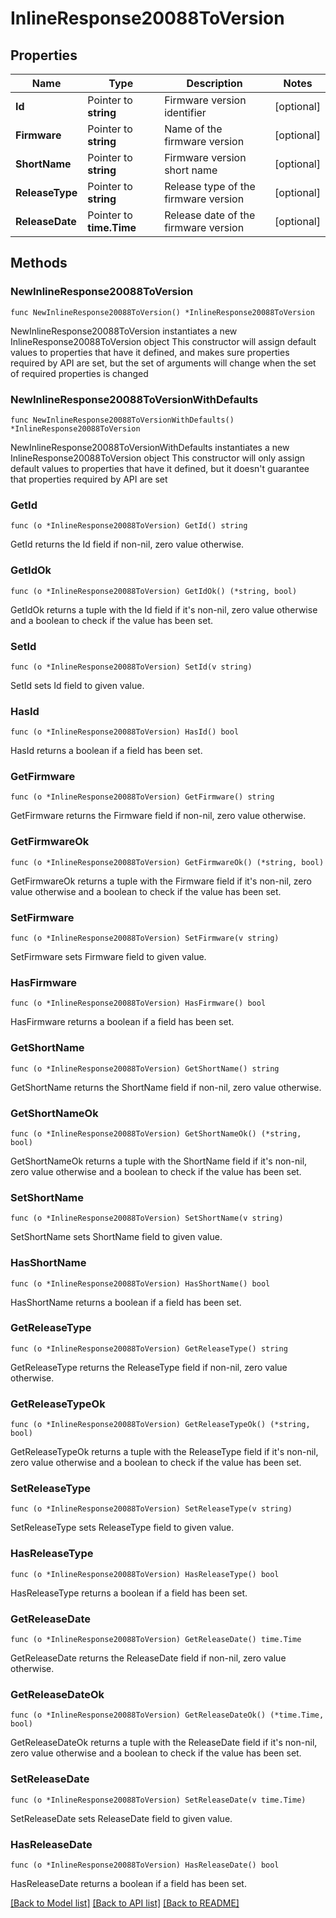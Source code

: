 # InlineResponse20088ToVersion

## Properties

Name | Type | Description | Notes
------------ | ------------- | ------------- | -------------
**Id** | Pointer to **string** | Firmware version identifier | [optional] 
**Firmware** | Pointer to **string** | Name of the firmware version | [optional] 
**ShortName** | Pointer to **string** | Firmware version short name | [optional] 
**ReleaseType** | Pointer to **string** | Release type of the firmware version | [optional] 
**ReleaseDate** | Pointer to **time.Time** | Release date of the firmware version | [optional] 

## Methods

### NewInlineResponse20088ToVersion

`func NewInlineResponse20088ToVersion() *InlineResponse20088ToVersion`

NewInlineResponse20088ToVersion instantiates a new InlineResponse20088ToVersion object
This constructor will assign default values to properties that have it defined,
and makes sure properties required by API are set, but the set of arguments
will change when the set of required properties is changed

### NewInlineResponse20088ToVersionWithDefaults

`func NewInlineResponse20088ToVersionWithDefaults() *InlineResponse20088ToVersion`

NewInlineResponse20088ToVersionWithDefaults instantiates a new InlineResponse20088ToVersion object
This constructor will only assign default values to properties that have it defined,
but it doesn't guarantee that properties required by API are set

### GetId

`func (o *InlineResponse20088ToVersion) GetId() string`

GetId returns the Id field if non-nil, zero value otherwise.

### GetIdOk

`func (o *InlineResponse20088ToVersion) GetIdOk() (*string, bool)`

GetIdOk returns a tuple with the Id field if it's non-nil, zero value otherwise
and a boolean to check if the value has been set.

### SetId

`func (o *InlineResponse20088ToVersion) SetId(v string)`

SetId sets Id field to given value.

### HasId

`func (o *InlineResponse20088ToVersion) HasId() bool`

HasId returns a boolean if a field has been set.

### GetFirmware

`func (o *InlineResponse20088ToVersion) GetFirmware() string`

GetFirmware returns the Firmware field if non-nil, zero value otherwise.

### GetFirmwareOk

`func (o *InlineResponse20088ToVersion) GetFirmwareOk() (*string, bool)`

GetFirmwareOk returns a tuple with the Firmware field if it's non-nil, zero value otherwise
and a boolean to check if the value has been set.

### SetFirmware

`func (o *InlineResponse20088ToVersion) SetFirmware(v string)`

SetFirmware sets Firmware field to given value.

### HasFirmware

`func (o *InlineResponse20088ToVersion) HasFirmware() bool`

HasFirmware returns a boolean if a field has been set.

### GetShortName

`func (o *InlineResponse20088ToVersion) GetShortName() string`

GetShortName returns the ShortName field if non-nil, zero value otherwise.

### GetShortNameOk

`func (o *InlineResponse20088ToVersion) GetShortNameOk() (*string, bool)`

GetShortNameOk returns a tuple with the ShortName field if it's non-nil, zero value otherwise
and a boolean to check if the value has been set.

### SetShortName

`func (o *InlineResponse20088ToVersion) SetShortName(v string)`

SetShortName sets ShortName field to given value.

### HasShortName

`func (o *InlineResponse20088ToVersion) HasShortName() bool`

HasShortName returns a boolean if a field has been set.

### GetReleaseType

`func (o *InlineResponse20088ToVersion) GetReleaseType() string`

GetReleaseType returns the ReleaseType field if non-nil, zero value otherwise.

### GetReleaseTypeOk

`func (o *InlineResponse20088ToVersion) GetReleaseTypeOk() (*string, bool)`

GetReleaseTypeOk returns a tuple with the ReleaseType field if it's non-nil, zero value otherwise
and a boolean to check if the value has been set.

### SetReleaseType

`func (o *InlineResponse20088ToVersion) SetReleaseType(v string)`

SetReleaseType sets ReleaseType field to given value.

### HasReleaseType

`func (o *InlineResponse20088ToVersion) HasReleaseType() bool`

HasReleaseType returns a boolean if a field has been set.

### GetReleaseDate

`func (o *InlineResponse20088ToVersion) GetReleaseDate() time.Time`

GetReleaseDate returns the ReleaseDate field if non-nil, zero value otherwise.

### GetReleaseDateOk

`func (o *InlineResponse20088ToVersion) GetReleaseDateOk() (*time.Time, bool)`

GetReleaseDateOk returns a tuple with the ReleaseDate field if it's non-nil, zero value otherwise
and a boolean to check if the value has been set.

### SetReleaseDate

`func (o *InlineResponse20088ToVersion) SetReleaseDate(v time.Time)`

SetReleaseDate sets ReleaseDate field to given value.

### HasReleaseDate

`func (o *InlineResponse20088ToVersion) HasReleaseDate() bool`

HasReleaseDate returns a boolean if a field has been set.


[[Back to Model list]](../README.md#documentation-for-models) [[Back to API list]](../README.md#documentation-for-api-endpoints) [[Back to README]](../README.md)


